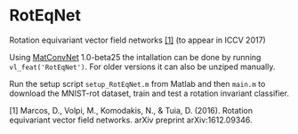 # RotEqNet
Rotation equivariant vector field networks [[1]](#marcos2016) (to appear in ICCV 2017)

Using [MatConvNet](http://www.vlfeat.org/matconvnet) 1.0-beta25 the intallation can be done by running `vl_feat('RotEqNet')`. For older versions it can also be unziped manually.

Run the setup script `setup_RotEqNet.m` from Matlab and then `main.m` to download the MNIST-rot dataset, train and test a rotation invariant classifier.

<a name="marcos2016"></a>
[1] Marcos, D., Volpi, M., Komodakis, N., & Tuia, D. (2016). Rotation equivariant vector field networks. arXiv preprint arXiv:1612.09346.

